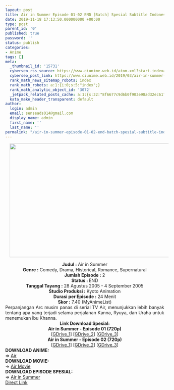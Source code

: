 ```yaml
---
layout: post
title: Air in Summer Episode 01-02 END [Batch] Spesial Subtitle Indonesia
date: 2019-11-18 17:13:50.000000000 +00:00
type: post
parent_id: '0'
published: true
password: ''
status: publish
categories:
- Anime
tags: []
meta:
  _thumbnail_id: '15731'
  cyberseo_rss_source: https://www.ciunime.web.id/atom.xml?start-index=3301&max-results=150
  cyberseo_post_link: https://www.ciunime.web.id/2019/03/air-in-summer-episode-01-02-end-batch.html
  rank_math_news_sitemap_robots: index
  rank_math_robots: a:1:{i:0;s:5:"index";}
  rank_math_analytic_object_id: '3072'
  _jetpack_related_posts_cache: a:1:{s:32:"8f6677c9d6b0f903e98ad32ec61f8deb";a:2:{s:7:"expires";i:1642548333;s:7:"payload";a:0:{}}}
  kata_make_header_transparent: default
author:
  login: admin
  email: senseads014@gmail.com
  display_name: admin
  first_name: ''
  last_name: ''
permalink: "/air-in-summer-episode-01-02-end-batch-spesial-subtitle-indonesia/"
---
```

<div class="separator" style="clear: both; text-align: center;"><a href="https://2.bp.blogspot.com/-77Ju-5BlbbU/XJzT4fmWySI/AAAAAAAAKms/7TZAHBlS-NgESOUBtuvQByy6MzP37VEPACLcBGAs/s1600/Air%2Bin%2BSummer.jpg" imageanchor="1" style="margin-left: 1em; margin-right: 1em;"><img border="0" data-original-height="720" data-original-width="1280" height="360" src="{{ site.baseurl }}/assets/2019/11/Air%2Bin%2BSummer.jpg" width="640" /></a></div>
<p>
<div style="text-align: center;"><b>Judul</b><b><b> </b>:</b> Air in Summer</div>
<div style="text-align: center;"><b><b>Genre :</b></b> Comedy, Drama, Historical, Romance, Supernatural</div>
<div style="text-align: center;"><b>Jumlah Episode :</b> 2<br /><b>Status :&nbsp;</b>END<br /><b>Tanggal Tayang :</b> 28 Agustus 2005 - 4 September 2005<br /><b>Studio Produksi :</b> Kyoto Animation<br /><b>Durasi per Episode :</b> 24 Menit</div>
<div style="text-align: center;"><b>Skor :</b> 7.40 (MyAnimeList)</div>
<div style="text-align: center;"></div>
<div style="text-align: justify;">Perpanjangan Arc musim panas di serial TV Air, menunjukkan lebih banyak tentang apa yang terjadi selama perjalanan Kanna, Ryuya, dan Uraha untuk menemukan ibu Khanna.</div>
<div style="text-align: justify;"></div>
<div style="text-align: justify;"></div>
<div style="text-align: center;"><b>Link Download Spesial:</b></div>
<div style="text-align: center;">
<div style="text-align: center;"><b>Air in Summer - Episode 01 (</b><b>720p</b><b>)</b></div>
<div style="text-align: center;">[<a href="https://drive.google.com/uc?export=download&amp;id=1TbHHYRaIUilRYcCUV8KMLFUi_XU898Sj" target="_blank" rel="noopener">GDrive_1</a>] [<a href="https://drive.google.com/uc?export=download&amp;id=1M98BdEFTDF9nsnantIp7qOt5oGmmdD4Z" target="_blank" rel="noopener">GDrive_2</a>] [<a href="https://drive.google.com/uc?export=download&amp;id=1jEEmUOcZvhufDPj6KJRQHVh-aOO_67fg" target="_blank" rel="noopener">GDrive_3</a>]</div>
<div style="text-align: center;">
<div style="text-align: center;"><b>Air in Summer</b><b>&nbsp;- Episode 02</b><b>&nbsp;(720p)</b></div>
<div style="text-align: center;">[<a href="https://drive.google.com/uc?export=download&amp;id=1Vk06IkXx6b9TJ-g-CqT3SGXZMHmJGR8P" target="_blank" rel="noopener">GDrive_1</a>] [<a href="https://drive.google.com/uc?export=download&amp;id=1dEdvg2CpybIRoEi-wQXub7m_JaR6oFdI" target="_blank" rel="noopener">GDrive_2</a>] [<a href="https://drive.google.com/uc?export=download&amp;id=1z-jc2k2gecsW6LLeWiLLx4n-g2n5hqNN" target="_blank" rel="noopener">GDrive_3</a>]
<div style="text-align: left;"></div>
<div style="text-align: left;"></div>
<div style="text-align: left;"><b>DOWNLOAD ANIME:</b></div>
<div style="text-align: left;"></div>
<div style="text-align: left;">=&gt;&nbsp;<a href="https://www.ciunime.web.id/2019/03/air-episode-01-12-end-batch-subtitle.html" target="_blank" rel="noopener">Air</a></div>
<div style="text-align: left;"></div>
<div style="text-align: left;"><b>DOWNLOAD MOVIE:</b></div>
<div style="text-align: left;"></div>
<div style="text-align: left;">=&gt;&nbsp;<a href="https://www.ciunime.web.id/2019/07/air-movie-subtitle-indonesia.html" target="_blank" rel="noopener">Air Movie</a></div>
<div style="text-align: left;"></div>
<div style="text-align: left;"><b>DOWNLOAD EPISODE SPESIAL:</b></div>
<div style="text-align: left;"></div>
<div style="text-align: left;">=&gt;&nbsp;<a href="https://www.ciunime.web.id/2019/03/air-in-summer-episode-01-02-end-batch.html" target="_blank" rel="noopener">Air in Summer</a></div>
<div style="text-align: left;"></div>
</div>
</div>
</div>
<link rel="stylesheet" href="https://cdnjs.cloudflare.com/ajax/libs/font-awesome/4.7.0/css/font-awesome.min.css" />
<div class="divbtn"> <a href="https://handymansurrender.com/fihup8buzv?key=94550f7ce39444073321dde3b8782f97" class="btn"><i class="fa fa-download"></i> Direct Link</a> </div>
